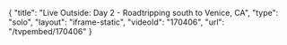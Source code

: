 {
    "title": "Live Outside: Day 2 - Roadtripping south to Venice, CA",
    "type": "solo",
    "layout": "iframe-static",
    "videoId": "170406",
    "url": "\/tvpembed\/170406"
}